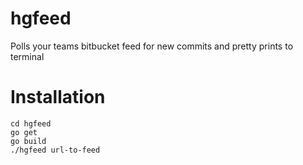 hgfeed
======

Polls your teams bitbucket feed for new commits and pretty prints to terminal

# Installation

```
cd hgfeed
go get
go build
./hgfeed url-to-feed
```
